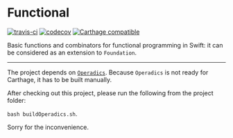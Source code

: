 # Functional
[![travis-ci](https://travis-ci.org/facile-it/Functional.svg?branch=master)](https://travis-ci.org/facile-it/Functional)
[![codecov](https://codecov.io/gh/facile-it/Functional/branch/master/graph/badge.svg)](https://codecov.io/gh/facile-it/Functional)
[![Carthage compatible](https://img.shields.io/badge/Carthage-compatible-4BC51D.svg?style=flat)](https://github.com/Carthage/Carthage)

Basic functions and combinators for functional programming in Swift: it can be considered as an extension to `Foundation`.

------

The project depends on [`Operadics`](https://github.com/typelift/Operadics). Because `Operadics` is not ready for Carthage, it has to be built manually.

After checking out this project, please run the following from the project folder:

`bash buildOperadics.sh`.

Sorry for the inconvenience.
